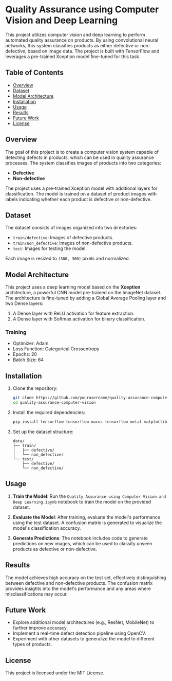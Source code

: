 # Quality Assurance using Computer Vision and Deep Learning

This project utilizes computer vision and deep learning to perform automated quality assurance on products. By using convolutional neural networks, this system classifies products as either defective or non-defective, based on image data. The project is built with TensorFlow and leverages a pre-trained Xception model fine-tuned for this task.

## Table of Contents
- [Overview](#overview)
- [Dataset](#dataset)
- [Model Architecture](#model-architecture)
- [Installation](#installation)
- [Usage](#usage)
- [Results](#results)
- [Future Work](#future-work)
- [License](#license)

## Overview
The goal of this project is to create a computer vision system capable of detecting defects in products, which can be used in quality assurance processes. The system classifies images of products into two categories:
- **Defective**
- **Non-defective**

The project uses a pre-trained Xception model with additional layers for classification. The model is trained on a dataset of product images with labels indicating whether each product is defective or non-defective.

## Dataset
The dataset consists of images organized into two directories:
- `train/defective`: Images of defective products.
- `train/non_defective`: Images of non-defective products.
- `test`: Images for testing the model.

Each image is resized to `(300, 300)` pixels and normalized.

## Model Architecture
This project uses a deep learning model based on the **Xception** architecture, a powerful CNN model pre-trained on the ImageNet dataset. The architecture is fine-tuned by adding a Global Average Pooling layer and two Dense layers:
1. A Dense layer with ReLU activation for feature extraction.
2. A Dense layer with Softmax activation for binary classification.

### Training
- Optimizer: Adam
- Loss Function: Categorical Crossentropy
- Epochs: 20
- Batch Size: 64

## Installation
1. Clone the repository:
   ```bash
   git clone https://github.com/yourusername/quality-assurance-computer-vision.git
   cd quality-assurance-computer-vision
   ```
2. Install the required dependencies:
   ```bash
   pip install tensorflow tensorflow-macos tensorflow-metal matplotlib scikit-learn
   ```

3. Set up the dataset structure:
   ```
   data/
   ├── train/
   │   ├── defective/
   │   └── non_defective/
   └── test/
       ├── defective/
       └── non_defective/
   ```

## Usage
1. **Train the Model**:
   Run the `Quality Assurance using Computer Vision and Deep Learning.ipynb` notebook to train the model on the provided dataset.

2. **Evaluate the Model**:
   After training, evaluate the model's performance using the test dataset. A confusion matrix is generated to visualize the model's classification accuracy.

3. **Generate Predictions**:
   The notebook includes code to generate predictions on new images, which can be used to classify unseen products as defective or non-defective.

## Results
The model achieves high accuracy on the test set, effectively distinguishing between defective and non-defective products. The confusion matrix provides insights into the model's performance and any areas where misclassifications may occur.

## Future Work
- Explore additional model architectures (e.g., ResNet, MobileNet) to further improve accuracy.
- Implement a real-time defect detection pipeline using OpenCV.
- Experiment with other datasets to generalize the model to different types of products.

## License
This project is licensed under the MIT License.
